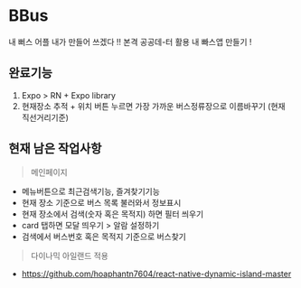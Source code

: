 # BBus
내 뻐스 어플 내가 만들어 쓰겠다 !!
본격 공공데-터 활용 내 빠스앱 만들기 !

## 완료기능
1. Expo > RN + Expo library
2. 현재장소 추적 + 위치 버튼 누르면 가장 가까운 버스정류장으로 이름바꾸기 (현재 직선거리기준)

## 현재 남은 작업사항<br>
> 메인페이지
- 메뉴버튼으로 최근검색기능, 즐겨찾기기능
- 현재 장소 기준으로 버스 목록 불러와서 정보표시
- 현재 장소에서 검색(숫자 혹은 목적지) 하면 필터 씌우기
- card 탭하면 모달 띄우기 > 알람 설정하기
- 검색에서 버스번호 혹은 목적지 기준으로 버스찾기
> 다이나믹 아일랜드 적용
- https://github.com/hoaphantn7604/react-native-dynamic-island-master
